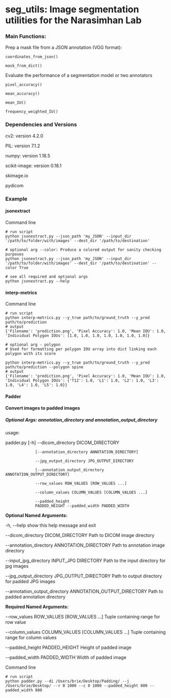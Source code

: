 # seg_utils: Image segmentation utilities for the Narasimhan Lab

### Main Functions:

Prep a mask file from a JSON annotation (VGG format): 
```
coordinates_from_json()

mask_from_dict()
```

Evaluate the performance of a segmentation model or two annotators

```
pixel_accuracy()

mean_accuracy()

mean_IU()

frequency_weighted_IU()
```

### Dependencies and Versions

cv2: version 4.2.0

PIL: version 7.1.2

numpy: version 1.18.5

scikit-image: version 0.18.1

skimage.io

pydicom

### Example 
#### jsonextract

Command line
```
# run script
python jsonextract.py --json_path 'my_JSON' --input_dir '/path/to/folder/with/images' --dest_dir '/path/to/destination'

# optional arg --color: Produce a colored output for sanity checking purposes
python jsonextract.py --json_path 'my_JSON' --input_dir '/path/to/folder/with/images' --dest_dir '/path/to/destination' --color True

# see all required and optional args
python jsonextract.py --help
```
#### interp-metrics

Command line

```
# run script 
python interp-metrics.py --y_true path/to/ground_truth --y_pred path/to/prediction 
# output
{'Filename': 'prediction.png', 'Pixel Accuracy': 1.0, 'Mean IOU': 1.0, 'Individual Polygon IOUs': [1.0, 1.0, 1.0, 1.0, 1.0, 1.0, 1.0]}

# optional arg - polygon
# Used for formatting per polygon IOU array into dict linking each polygon with its score

python interp-metrics.py --y_true path/to/ground_truth --y_pred path/to/prediction --polygon spine
# output 
{'Filename': 'prediction.png', 'Pixel Accuracy': 1.0, 'Mean IOU': 1.0, 'Individual Polygon IOUs': {'T12': 1.0, 'L1': 1.0, 'L2': 1.0, 'L3': 1.0, 'L4': 1.0, 'L5': 1.0}}
```
#### Padder
#### Convert images to padded images

##### Optional Args: annotation_directory and annotation_output_directory

usage: 

padder.py [-h] --dicom_directory DICOM_DIRECTORY

                 [--annotation_directory ANNOTATION_DIRECTORY]
                 
                 --jpg_output_directory JPG_OUTPUT_DIRECTORY
                 
                 [--annotation_output_directory ANNOTATION_OUTPUT_DIRECTORY]
                 
                 --row_values ROW_VALUES [ROW_VALUES ...] 
                 
                 --column_values COLUMN_VALUES [COLUMN_VALUES ...]
                 
                 --padded_height
                 PADDED_HEIGHT --padded_width PADDED_WIDTH



**Optional Named Arguments:**


  -h, --help            show this help message and exit
  
  
  --dicom_directory DICOM_DIRECTORY
                        Path to DICOM image directory
                        
                        
  --annotation_directory ANNOTATION_DIRECTORY
                        Path to annotation image directory
                        
  --input_jpg_directory INPUT_JPG DIRECTORY
                        Path to the input directory for jpg images
                        
  --jpg_output_directory JPG_OUTPUT_DIRECTORY
                        Path to output directory for padded JPG images
                        
                        
  --annotation_output_directory ANNOTATION_OUTPUT_DIRECTORY
                        Path to padded annotation directory
 
 
 **Required Named Arguments:**
   
  
  --row_values ROW_VALUES [ROW_VALUES ...]
                        Tuple containing range for row value
                        
                        
  --column_values COLUMN_VALUES [COLUMN_VALUES ...]
                        Tuple containing range for column values
                        
                        
  --padded_height PADDED_HEIGHT
                        Height of padded image
                        
                        
  --padded_width PADDED_WIDTH
                        Width of padded image


Command line
```
# run script
python padder.py --di /Users/brie/Desktop/Padding/ --j /Users/brie/Desktop/ --r 0 1000 --c 0 1000 --padded_height 800 --padded_width 800
```
